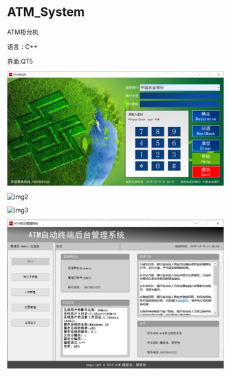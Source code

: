 # ATM_System
ATM柜台机

语言：C++

界面:QT5

![img1](https://github.com/weiyinhao/ATM_System/blob/master/backgroundimg/1.png)

![img2](https://github.com/weiyinhao/ATM_System/blob/master/backgroundimg/2.png)

![img3](https://github.com/weiyinhao/ATM_System/blob/master/backgroundimg/3.png)

![img4](https://github.com/weiyinhao/ATM_System/blob/master/backgroundimg/4.png)


